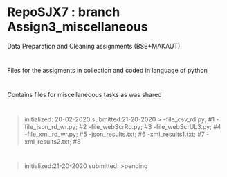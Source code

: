 # RepoSJX7 : branch Assign3_miscellaneous
Data Preparation and Cleaning assignments (BSE+MAKAUT)
#
Files for the assigments in collection and coded in language of python 
#
Contains files for miscellaneoous tasks as was shared 

# 
>initialized: 20-02-2020 submitted:21-20-2020 >
-file_csv_rd.py; #1
-file_json_rd_wr.py; #2
-file_webScrRq.py; #3
-file_webScrUL3.py; #4
-file_xml_rd_wr.py; #5
-json_results.txt; #6
-xml_results1.txt; #7
-xml_results2.txt; #8
# 
>initialized:21-20-2020 submitted: >pending
